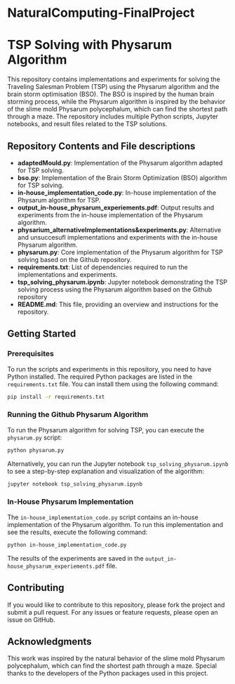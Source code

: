 # NaturalComputing-FinalProject
# TSP Solving with Physarum Algorithm

This repository contains implementations and experiments for solving the Traveling Salesman Problem (TSP) using the Physarum algorithm and the brain storm optimisation (BSO). The BSO is inspired by the human brain storming process, while the Physarum algorithm is inspired by the behavior of the slime mold Physarum polycephalum, which can find the shortest path through a maze. The repository includes multiple Python scripts, Jupyter notebooks, and result files related to the TSP solutions.

## Repository Contents and File descriptions

- **adaptedMould.py**: Implementation of the Physarum algorithm adapted for TSP solving.
- **bso.py**: Implementation of the Brain Storm Optimization (BSO) algorithm for TSP solving.
- **in-house_implementation_code.py**: In-house implementation of the Physarum algorithm for TSP.
- **output_in-house_physarum_experiements.pdf**: Output results and experiments from the in-house implementation of the Physarum algorithm.
- **physarium_alternativeImplementations&experiments.py**: Alternative and unsuccesufl implementations and experiments with the in-house Physarum algorithm.
- **physarum.py**: Core implementation of the Physarum algorithm for TSP solving based on the Github repository.
- **requirements.txt**: List of dependencies required to run the implementations and experiments.
- **tsp_solving_physarum.ipynb**: Jupyter notebook demonstrating the TSP solving process using the Physarum algorithm based on the Github repository
- **README.md**: This file, providing an overview and instructions for the repository.

## Getting Started

### Prerequisites

To run the scripts and experiments in this repository, you need to have Python installed. The required Python packages are listed in the `requirements.txt` file. You can install them using the following command:

```bash
pip install -r requirements.txt
```

### Running the Github Physarum Algorithm

To run the Physarum algorithm for solving TSP, you can execute the `physarum.py` script:

```bash
python physarum.py
```

Alternatively, you can run the Jupyter notebook `tsp_solving_physarum.ipynb` to see a step-by-step explanation and visualization of the algorithm:

```bash
jupyter notebook tsp_solving_physarum.ipynb
```

### In-House Physarum Implementation

The `in-house_implementation_code.py` script contains an in-house implementation of the Physarum algorithm. To run this implementation and see the results, execute the following command:

```bash
python in-house_implementation_code.py
```

The results of the experiments are saved in the `output_in-house_physarum_experiements.pdf` file.

## Contributing

If you would like to contribute to this repository, please fork the project and submit a pull request. For any issues or feature requests, please open an issue on GitHub.

## Acknowledgments

This work was inspired by the natural behavior of the slime mold Physarum polycephalum, which can find the shortest path through a maze. Special thanks to the developers of the Python packages used in this project.
